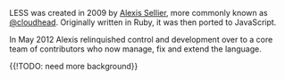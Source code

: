 
LESS was created in 2009 by <a href="https://github.com/cloudhead">Alexis Sellier</a>, more commonly known as <a href="https://twitter.com/cloudhead">@cloudhead</a>. Originally written in Ruby, it was then ported to JavaScript.

In May 2012 Alexis relinquished control and development over to a core team of contributors who now manage, fix and extend the language.

{{!TODO: need more background}}